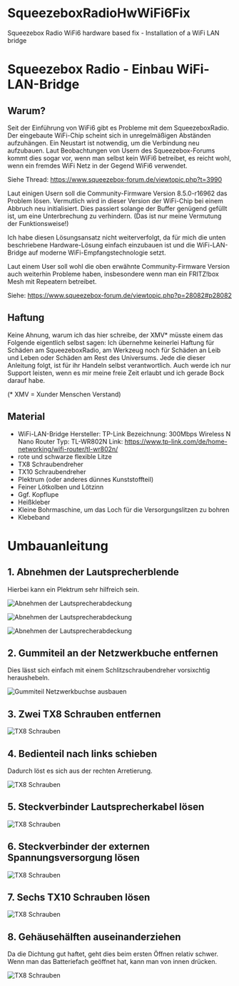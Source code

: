 # SqueezeboxRadioHwWiFi6Fix
Squeezebox Radio WiFi6 hardware based fix - Installation of a WiFi LAN bridge

# Squeezebox Radio - Einbau WiFi-LAN-Bridge 
## Warum?
Seit der Einführung von WiFi6 gibt es Probleme mit dem SqueezeboxRadio.
Der eingebaute WiFi-Chip scheint sich in unregelmäßigen Abständen aufzuhängen. Ein Neustart ist notwendig, um die Verbindung neu aufzubauen. Laut Beobachtungen von Usern des Squeezebox-Forums kommt dies sogar vor, wenn man selbst kein WiFi6 betreibet, es reicht wohl, wenn ein fremdes WiFi Netz in der Gegend WiFi6 verwendet.

Siehe Thread: https://www.squeezebox-forum.de/viewtopic.php?t=3990

Laut einigen Usern soll die Community-Firmware Version 8.5.0-r16962 das Problem lösen. Vermutlich wird in dieser Version der WiFi-Chip bei einem Abbruch neu initialisiert. Dies passiert solange der Buffer genügend gefüllt ist, um eine Unterbrechung zu verhindern. (Das ist nur meine Vermutung der Funktionsweise!)

Ich habe diesen Lösungsansatz nicht weiterverfolgt, da für mich die unten beschriebene Hardware-Lösung einfach einzubauen ist und die WiFi-LAN-Bridge auf moderne WiFi-Empfangstechnologie setzt.

Laut einem User soll wohl die oben erwähnte Community-Firmware Version auch weiterhin Probleme haben, insbesondere wenn man ein FRITZ!box Mesh mit Repeatern betreibet.

Siehe: https://www.squeezebox-forum.de/viewtopic.php?p=28082#p28082


## Haftung
Keine Ahnung, warum ich das hier schreibe, der XMV* müsste einem das Folgende eigentlich selbst sagen:
Ich übernehme keinerlei Haftung für Schäden am SqueezeboxRadio, am Werkzeug noch für Schäden an Leib und Leben oder Schäden am Rest des Universums. Jede die dieser Anleitung folgt, ist für ihr Handeln selbst verantwortlich.
Auch werde ich nur Support leisten, wenn es mir meine freie Zeit erlaubt und ich gerade Bock darauf habe.

(* XMV = Xunder Menschen Verstand)

## Material
-	WiFi-LAN-Bridge
  Hersteller: TP-Link
  Bezeichnung: 300Mbps Wireless N Nano Router
  Typ: TL-WR802N
  Link: https://www.tp-link.com/de/home-networking/wifi-router/tl-wr802n/
-	rote und schwarze flexible Litze
-	TX8 Schraubendreher
-	TX10 Schraubendreher
-	Plektrum (oder anderes dünnes Kunststoffteil)
-	Feiner Lötkolben und Lötzinn
-	Ggf. Kopflupe
-	Heißkleber
-	Kleine Bohrmaschine, um das Loch für die Versorgungslitzen zu bohren
-	Klebeband

# Umbauanleitung
## 1. Abnehmen der Lautsprecherblende
Hierbei kann ein Plektrum sehr hilfreich sein.

![Abnehmen der Lautsprecherabdeckung](./pics/001.png)

![Abnehmen der Lautsprecherabdeckung](./pics/002.png)

![Abnehmen der Lautsprecherabdeckung](./pics/003.png)

## 2. Gummiteil an der Netzwerkbuche entfernen
Dies lässt sich einfach mit einem Schlitzschraubendreher vorsixchtig heraushebeln.

![Gummiteil Netzwerkbuchse ausbauen](./pics/004.png)

## 3.	Zwei TX8 Schrauben entfernen
 
![TX8 Schrauben](./pics/005.png)

## 4. Bedienteil nach links schieben
Dadurch löst es sich aus der rechten Arretierung.
   
![TX8 Schrauben](./pics/006.png)

## 5. Steckverbinder Lautsprecherkabel lösen

![TX8 Schrauben](./pics/007.png)

## 6. Steckverbinder der externen Spannungsversorgung lösen

![TX8 Schrauben](./pics/008.png)

## 7. Sechs TX10 Schrauben lösen

![TX8 Schrauben](./pics/009.png)

## 8. Gehäusehälften auseinanderziehen
Da die Dichtung gut haftet, geht dies beim ersten Öffnen relativ schwer. 
Wenn man das Batteriefach geöffnet hat, kann man von innen drücken.

![TX8 Schrauben](./pics/009.png)



